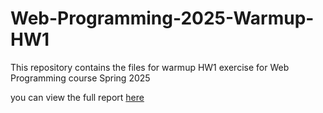 # Web-Programming-2025-Warmup-HW1
This repository contains the files for warmup HW1 exercise for Web Programming course Spring 2025

you can view the full report 
[here](https://github.com/mobin2357/Web-Programming-2025-Warmup-HW1/blob/main/Warmup%20HW1.pdf)
